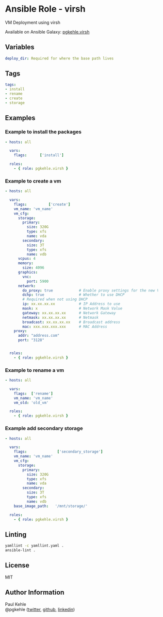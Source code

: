 # Ansible Role - virsh

VM Deployment using virsh

Available on Ansible Galaxy: [pgkehle.virsh](https://galaxy.ansible.com/pgkehle/virsh)

## Variables

```yaml
deploy_dir: Required for where the base path lives
```

## Tags

```YAML
tags:
- install
- rename
- create
- storage
```

## Examples

### Example to install the packages

```YAML
- hosts: all

  vars:
    flags:      ['install']

  roles:
    - { role: pgkehle.virsh }
```

### Example to create a vm

```YAML
- hosts: all

  vars:
    flags:          ['create']
    vm_name: 'vm_name'
    vm_cfg:
      storage:
        primary:
          size: 320G
          type: xfs
          name: vda
        secondary:
          size: 3T
          type: xfs
          name: vdb
      vcpus: 4
      memory:
        size: 4096
      graphics:
        vnc:
          port: 5900
      network:
        do_proxy: true            # Enable proxy settings for the new VM. Ensure proxy config is included.
        dchp: true                # Whether to use DHCP
        # Required when not using DHCP
        ip: xx.xx.xx.xx           # IP Address to use
        mask: x                   # Network Mask Value
        gateway: xx.xx.xx.xx      # Network Gateway
        netmask: xx.xx.xx.xx      # Netmask
        broadcast: xx.xx.xx.xx    # Broadcast address
        mac: xxx.xxx.xxx.xxx      # MAC Address
    proxy:
      addr: "address.com"
      port: "3128"


  roles:
    - { role: pgkehle.virsh }
```

### Example to rename a vm

```YAML
- hosts: all

  vars:
    flags:  ['rename']
    vm_name: 'vm_name'
    vm_old: 'old_vm'

  roles:
    - { role: pgkehle.virsh }
```

### Example add secondary storage

```YAML
- hosts: all

  vars:
    flags:              ['secondary_storage']
    vm_name: 'vm_name'
    vm_cfg:
      storage:
        primary:
          size: 320G
          type: xfs
          name: vda
        secondary:
          size: 3T
          type: xfs
          name: vdb
    base_image_path:   '/mnt/storage/'

  roles:
    - { role: pgkehle.virsh }
```

## Linting

```bash
yamllint -c yamllint.yaml .
ansible-lint .
```

## License

MIT

## Author Information

Paul Kehle  
@pgkehle ([twitter](https://twitter.com/pgkehle), [github](https://github.com/pgkehle), [linkedin](https://www.linkedin.com/in/pgkehle))
